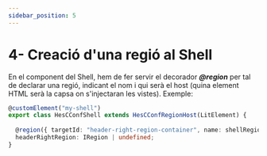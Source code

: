 ```yaml
---
sidebar_position: 5
---
```


# 4- Creació d'una regió al Shell

En el component del Shell, hem de fer servir el decorador **_@region_** per tal de declarar una regió, indicant el nom i qui serà el host (quina element HTML serà la capsa on s'injectaran les vistes). Exemple:

```typescript
@customElement("my-shell")
export class HesCConfShell extends HesCConfRegionHost(LitElement) {
  
  @region({ targetId: "header-right-region-container", name: shellRegions.headerRight })
  headerRightRegion: IRegion | undefined;
}
```